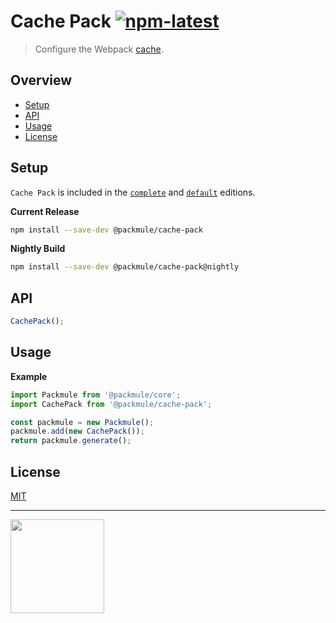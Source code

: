 # Cache Pack [![npm-latest]][npm]

> Configure the Webpack [cache](https://webpack.js.org/configuration/other-options/#cache).

## Overview

-   [Setup](#setup)
-   [API](#api)
-   [Usage](#usage)
-   [License](#license)

## Setup

`Cache Pack` is included in the [`complete`][edition-complete] and [`default`][edition-default] editions.

**Current Release**

```bash
npm install --save-dev @packmule/cache-pack
```

**Nightly Build**

```bash
npm install --save-dev @packmule/cache-pack@nightly
```

## API

```typescript
CachePack();
```

## Usage

**Example**

```typescript
import Packmule from '@packmule/core';
import CachePack from '@packmule/cache-pack';

const packmule = new Packmule();
packmule.add(new CachePack());
return packmule.generate();
```

## License

[MIT](https://choosealicense.com/licenses/mit/)

---

[<img src="https://www.pixelart.at/fileadmin/images/logo-new/logo.svg" width="150">](https://www.pixelart.at/)

[packmule-hints]: https://www.npmjs.com/package/@packmule/core#hints
[packmule-api]: https://www.npmjs.com/package/@packmule/core#api
[npm]: https://www.npmjs.com/package/@packmule/cache-pack
[npm-latest]: https://img.shields.io/npm/v/@packmule/cache-pack/latest?color=%230AC2FF&label=release&style=for-the-badge
[edition-default]: https://www.npmjs.com/package/@packmule/default
[edition-complete]: https://www.npmjs.com/package/@packmule/complete
